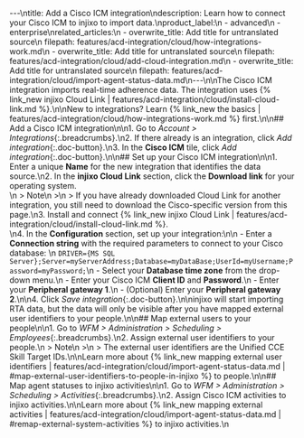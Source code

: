 ---\ntitle: Add a Cisco ICM integration\ndescription: Learn how to connect your Cisco ICM to injixo to import data.\nproduct_label:\n  - advanced\n  - enterprise\nrelated_articles:\n  - overwrite_title: Add title for untranslated source\n    filepath: features/acd-integration/cloud/how-integrations-work.md\n  - overwrite_title: Add title for untranslated source\n    filepath: features/acd-integration/cloud/add-cloud-integration.md\n  - overwrite_title: Add title for untranslated source\n    filepath: features/acd-integration/cloud/import-agent-status-data.md\n---\n\nThe Cisco ICM integration imports real-time adherence data. The integration uses {% link_new injixo Cloud Link | features/acd-integration/cloud/install-cloud-link.md %}.\n\nNew to integrations? Learn {% link_new the basics | features/acd-integration/cloud/how-integrations-work.md %} first.\n\n## Add a Cisco ICM integration\n\n1. Go to _Account > Integrations_{:.breadcrumbs}.\n2. If there already is an integration, click _Add integration_{:.doc-button}.\n3. In the **Cisco ICM** tile, click _Add integration_{:.doc-button}.\n\n## Set up your Cisco ICM integration\n\n1. Enter a unique **Name** for the new integration that identifies the data source.\n2. In the **injixo Cloud Link** section, click the **Download link** for your operating system.<br>\n   > Note\n   >\n   > If you have already downloaded Cloud Link for another integration, you still need to download the Cisco-specific version from this page.\n3. Install and connect {% link_new injixo Cloud Link | features/acd-integration/cloud/install-cloud-link.md %}.<br>\n4. In the **Configuration** section, set up your integration:\n\n   - Enter a **Connection string** with the required parameters to connect to your Cisco database:   \n   `DRIVER={MS SQL Server};Server=myServerAddress;Database=myDataBase;UserId=myUsername;Password=myPassword;`\n   - Select your **Database time zone** from the drop-down menu.\n   - Enter your Cisco ICM **Client ID** and **Password**.\n   - Enter your **Peripheral gateway 1**.\n   - (Optional) Enter your **Peripheral gateway 2**.\n\n4. Click _Save integration_{:.doc-button}.\n\ninjixo will start importing RTA data, but the data will only be visible after you have mapped external user identifiers to your people.\n\n## Map external users to your people\n\n1. Go to _WFM > Administration > Scheduling > Employees_{:.breadcrumbs}.\n2. Assign external user identifiers to your people.\n   > Note\n   >\n   > The external user identifiers are the Unified CCE Skill Target IDs.\n\nLearn more about {% link_new mapping external user identifiers | features/acd-integration/cloud/import-agent-status-data.md | #map-external-user-identifiers-to-people-in-injixo %} to people.\n\n## Map agent statuses to injixo activities\n\n1. Go to _WFM > Administration > Scheduling > Activities_{:.breadcrumbs}.\n2. Assign Cisco ICM activities to injixo activities.\n\nLearn more about {% link_new mapping external activities | features/acd-integration/cloud/import-agent-status-data.md | #remap-external-system-activities %} to injixo activities.\n